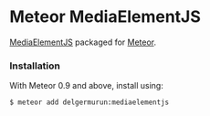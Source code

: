 Meteor MediaElementJS
=====================

[MediaElementJS](http://mediaelementjs.com/) packaged for [Meteor](http://meteor.com).


### Installation

With Meteor 0.9 and above, install using:

```sh
$ meteor add delgermurun:mediaelementjs
```

